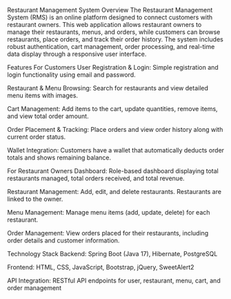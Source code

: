 Restaurant Management System
Overview
The Restaurant Management System (RMS) is an online platform designed to connect customers with restaurant owners. This web application allows restaurant owners to manage their restaurants, menus, and orders, while customers can browse restaurants, place orders, and track their order history. The system includes robust authentication, cart management, order processing, and real-time data display through a responsive user interface.

Features
For Customers
User Registration & Login: Simple registration and login functionality using email and password.

Restaurant & Menu Browsing: Search for restaurants and view detailed menu items with images.

Cart Management: Add items to the cart, update quantities, remove items, and view total order amount.

Order Placement & Tracking: Place orders and view order history along with current order status.

Wallet Integration: Customers have a wallet that automatically deducts order totals and shows remaining balance.

For Restaurant Owners
Dashboard: Role-based dashboard displaying total restaurants managed, total orders received, and total revenue.

Restaurant Management: Add, edit, and delete restaurants. Restaurants are linked to the owner.

Menu Management: Manage menu items (add, update, delete) for each restaurant.

Order Management: View orders placed for their restaurants, including order details and customer information.

Technology Stack
Backend: Spring Boot (Java 17), Hibernate, PostgreSQL

Frontend: HTML, CSS, JavaScript, Bootstrap, jQuery, SweetAlert2

API Integration: RESTful API endpoints for user, restaurant, menu, cart, and order management